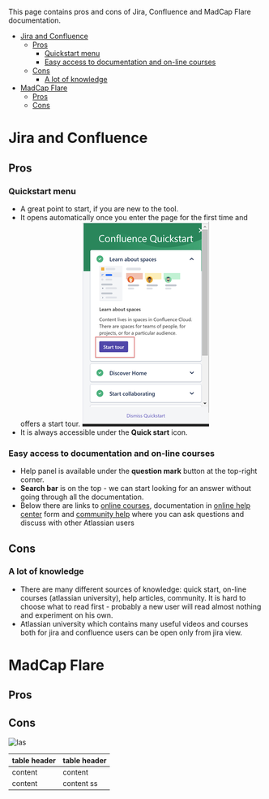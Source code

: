 <!-- Introduction -->
This page contains pros and cons of Jira, Confluence and MadCap Flare documentation.

- [Jira and Confluence](#jira-and-confluence)
  - [Pros](#pros)
    - [Quickstart menu](#quickstart-menu)
    - [Easy access to documentation and on-line courses](#easy-access-to-documentation-and-on-line-courses)
  - [Cons](#cons)
    - [A lot of knowledge](#a-lot-of-knowledge)
- [MadCap Flare](#madcap-flare)
  - [Pros](#pros-1)
  - [Cons](#cons-1)

# Jira and Confluence
## Pros

### Quickstart menu

* A great point to start, if you are new to the tool.  
* It opens automatically once you enter the page for the first time and offers a start tour. ![4](4.png)
* It is always accessible under the **Quick start** icon.

### Easy access to documentation and on-line courses

* Help panel is available under the **question mark** button at the top-right corner.
* **Search bar** is on the top - we can start looking for an answer without going through all the documentation.
* Below there are links to [online courses](https://university.atlassian.com/student/path/871316), documentation in [online help center](https://support.atlassian.com/jira-software-cloud/resources/) form and [community help](https://community.atlassian.com/?tempId=eyJvaWRjX2NvbnNlbnRfbGFuZ3VhZ2VfdmVyc2lvbiI6IjIuMCIsIm9pZGNfY29uc2VudF9ncmFudGVkX2F0IjoxNjM3MjUxODU1NzE2fQ==) where you can ask questions and discuss with other Atlassian users

## Cons

### A lot of knowledge

* There are many different sources of knowledge: quick start, on-line courses (atlassian university), help articles, community. It is hard to choose what to read first - probably a new user will read almost nothing and experiment on his own.
* Atlassian university which contains many useful videos and courses both for jira and confluence users can be open only from jira view.

# MadCap Flare

## Pros

## Cons



<!-- Example for Images -->


![las](las.jpg)


<!-- Example for Tables -->


| table header | table header |
| ------------ | ------------ |
| content      | content      |
| content      | content   ss   |

<!-- Paragraph after table -->
<!--table of content-->



